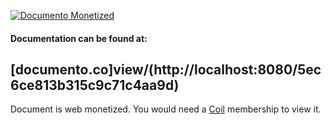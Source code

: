 [![Documento Monetized](https://img.shields.io/badge/documento-monetized-brightgreen?style=for-the-badge)](http://localhost:8080/view/5ec6ce813b315c9c71c4aa9d)
#### Documentation can be found at:
## [documento.co]view/(http://localhost:8080/5ec6ce813b315c9c71c4aa9d)
Document is web monetized. You would need a [Coil](https://coil.com/) membership to view it.